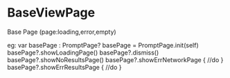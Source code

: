 # BaseViewPage
Base Page (page:loading,error,empty)

eg:
var basePage : PromptPage?
basePage = PromptPage.init(self)
basePage?.showLoadingPage()
basePage?.dismiss()
basePage?.showNoResultsPage()
basePage?.showErrNetworkPage {
  //do 
}
basePage?.showErrResultsPage {
  //do 
}
